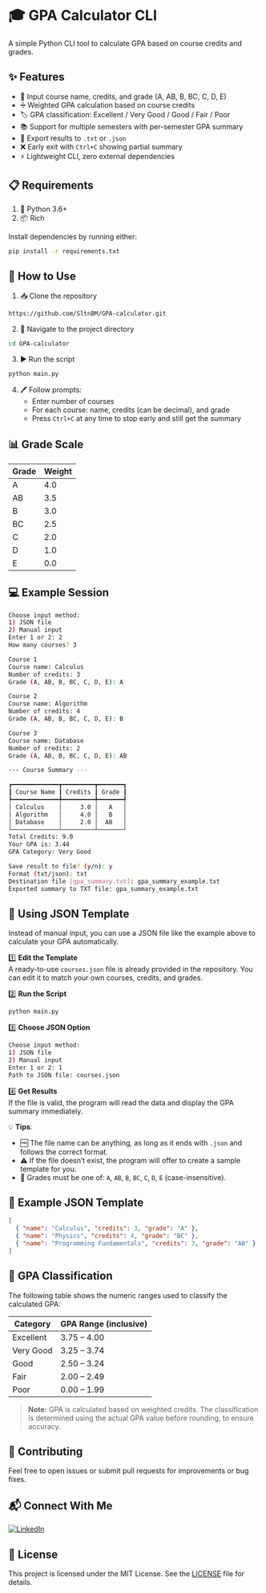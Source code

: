 # 🎓 GPA Calculator CLI
A simple Python CLI tool to calculate GPA based on course credits and grades.

## ✨ Features
- 📝 Input course name, credits, and grade (A, AB, B, BC, C, D, E)
- ➗ Weighted GPA calculation based on course credits
- 🏷️ GPA classification: Excellent / Very Good / Good / Fair / Poor
- 📚 Support for multiple semesters with per-semester GPA summary
- 💾 Export results to `.txt` or `.json`
- ❌ Early exit with `Ctrl+C` showing partial summary
- ⚡ Lightweight CLI, zero external dependencies

## 📋 Requirements
1. 🐍 Python 3.6+
2. 📦 Rich

Install dependencies by running either:
```bash
pip install -r requirements.txt
```

## 🚀 How to Use
1. 📥 Clone the repository
```bash
https://github.com/SltnBM/GPA-calculator.git
```
2. 📂 Navigate to the project directory
```bash
cd GPA-calculator
```
3. ▶️ Run the script
```bash
python main.py
```
4. 🖊️ Follow prompts:
   - Enter number of courses
   - For each course: name, credits (can be decimal), and grade
   - Press `Ctrl+C` at any time to stop early and still get the summary

## 📊 Grade Scale
| Grade | Weight |
|-------|--------|
| A     | 4.0    |
| AB    | 3.5    |
| B     | 3.0    |
| BC    | 2.5    |
| C     | 2.0    |
| D     | 1.0    |
| E     | 0.0    |

## 💻 Example Session
```bash
Choose input method:
1) JSON file
2) Manual input
Enter 1 or 2: 2        
How many courses? 3

Course 1
Course name: Calculus
Number of credits: 3
Grade (A, AB, B, BC, C, D, E): A

Course 2
Course name: Algorithm
Number of credits: 4
Grade (A, AB, B, BC, C, D, E): B

Course 3
Course name: Database
Number of credits: 2
Grade (A, AB, B, BC, C, D, E): AB

--- Course Summary ---

┏━━━━━━━━━━━━━┳━━━━━━━━━┳━━━━━━━┓
┃ Course Name ┃ Credits ┃ Grade ┃
┡━━━━━━━━━━━━━╇━━━━━━━━━╇━━━━━━━┩
│ Calculus    │     3.0 │   A   │
│ Algorithm   │     4.0 │   B   │
│ Database    │     2.0 │  AB   │
└─────────────┴─────────┴───────┘
Total Credits: 9.0
Your GPA is: 3.44
GPA Category: Very Good

Save result to file? (y/n): y
Format (txt/json): txt
Destination file [gpa_summary.txt]: gpa_summary_example.txt
Exported summary to TXT file: gpa_summary_example.txt
```

## 📄 Using JSON Template
Instead of manual input, you can use a JSON file like the example above to calculate your GPA automatically.

1️⃣ **Edit the Template**  
A ready-to-use `courses.json` file is already provided in the repository. You can edit it to match your own courses, credits, and grades.

2️⃣ **Run the Script** 
   ```bash
   python main.py
   ```

3️⃣ **Choose JSON Option** 
   ```bash
   Choose input method:
   1) JSON file
   2) Manual input
   Enter 1 or 2: 1
   Path to JSON file: courses.json
   ```

4️⃣ **Get Results**  
If the file is valid, the program will read the data and display the GPA summary immediately.

💡 **Tips**:
- 🆓 The file name can be anything, as long as it ends with `.json` and follows the correct format.
- ⚠️ If the file doesn’t exist, the program will offer to create a sample template for you.
- 🎯 Grades must be one of: `A`, `AB`, `B`, `BC`, `C`, `D`, `E` (case-insensitive).

## 📂 Example JSON Template
```json
[
  { "name": "Calculus", "credits": 3, "grade": "A" },
  { "name": "Physics", "credits": 4, "grade": "BC" },
  { "name": "Programming Fundamentals", "credits": 3, "grade": "AB" }
]
```

## 🎯 GPA Classification

The following table shows the numeric ranges used to classify the calculated GPA:

| Category  | GPA Range (inclusive) |
| --------- | --------------------- |
| Excellent | 3.75 – 4.00           |
| Very Good | 3.25 – 3.74           |
| Good      | 2.50 – 3.24           |
| Fair      | 2.00 – 2.49           |
| Poor      | 0.00 – 1.99           |

> **Note:** GPA is calculated based on weighted credits. The classification is determined using the actual GPA value before rounding, to ensure accuracy.

## 🤝 Contributing
Feel free to open issues or submit pull requests for improvements or bug fixes.

## 📬 Connect With Me
[![LinkedIn](https://img.shields.io/badge/LinkedIn-Sultan%20Badra-blue?logo=linkedin\&logoColor=white\&style=flat-square)](https://www.linkedin.com/in/sultan-badra)

## 📜 License
This project is licensed under the MIT License. See the [LICENSE](./LICENSE) file for details.
